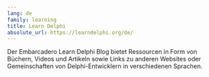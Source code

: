 ```yaml
---
lang: de
family: learning
title: Learn Delphi
absolute_url: https://learndelphi.org/de/
---
```

Der Embarcadero Learn Delphi Blog bietet Ressourcen in Form von Büchern, Videos und Artikeln sowie Links zu anderen Websites oder Gemeinschaften von Delphi-Entwicklern in verschiedenen Sprachen.